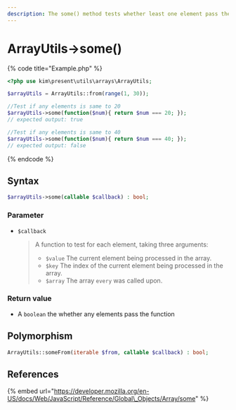 ```yaml
---
description: The some() method tests whether least one element pass the function
---
```


# ArrayUtils-&gt;some\(\)

{% code title="Example.php" %}
```php
<?php use kim\present\utils\arrays\ArrayUtils;

$arrayUtils = ArrayUtils::from(range(1, 30));

//Test if any elements is same to 20
$arrayUtils->some(function($num){ return $num === 20; });
// expected output: true

//Test if any elements is same to 40
$arrayUtils->some(function($num){ return $num === 40; });
// expected output: false
```
{% endcode %}

## Syntax

```php
$arrayUtils->some(callable $callback) : bool;
```

### Parameter

* `$callback`

  > A function to test for each element, taking three arguments:
  >
  > * `$value` The current element being processed in the array.
  > * `$key` The index of the current element being processed in the array.
  > * `$array`   The array `every` was called upon.

### Return value

* A `boolean` the whether any elements pass the function

## Polymorphism

```php
ArrayUtils::someFrom(iterable $from, callable $callback) : bool;
```

## References

{% embed url="https://developer.mozilla.org/en-US/docs/Web/JavaScript/Reference/Global\_Objects/Array/some" %}



